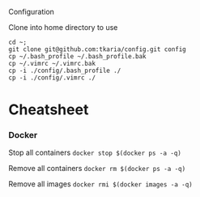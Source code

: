Configuration

Clone into home directory to use 
```
cd ~;
git clone git@github.com:tkaria/config.git config 
cp ~/.bash_profile ~/.bash_profile.bak
cp ~/.vimrc ~/.vimrc.bak
cp -i ./config/.bash_profile ./
cp -i ./config/.vimrc ./
```

# Cheatsheet
### Docker 
Stop all containers
`docker stop $(docker ps -a -q)`

Remove all containers
`docker rm $(docker ps -a -q)`

Remove all images
`docker rmi $(docker images -a -q)`

